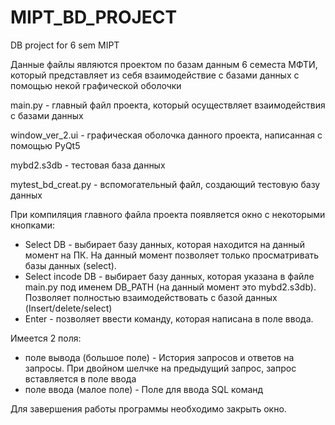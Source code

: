 # MIPT_BD_PROJECT

DB project for 6 sem MIPT


Данные файлы являются проектом по базам данным 6 семеста МФТИ, который представляет из себя взаимодействие с базами данных с помощью некой графической оболочки

main.py - главный файл проекта, который осуществляет взаимодействия с базами данных

window_ver_2.ui - графическая оболочка данного проекта, написанная с помощью PyQt5

mybd2.s3db - тестовая база данных

mytest_bd_creat.py - вспомогательный файл, создающий тестовую базу данных

При компиляция главного файла проекта появляется окно с некоторыми кнопками:
  - Select DB - выбирает базу данных, которая находится на данный момент на ПК. На данный момент позволяет только просматривать базы данных (select).
  - Select incode DB - выбирает базу данных, которая указана в файле main.py под именем DB_PATH (на данный момент это mybd2.s3db). Позволяет полностью взаимодействовать с базой данных (Insert/delete/select)
  - Enter - позволяет ввести команду, которая написана в поле ввода.
  
 Имеется 2 поля: 
  - поле вывода (большое поле) - История запросов и ответов на запросы. При двойном шелчке на предыдущий запрос, запрос вставляется в поле ввода
  - поле ввода (малое поле) - Поле для ввода SQL команд
  
 Для завершения работы программы необходимо закрыть окно. 
